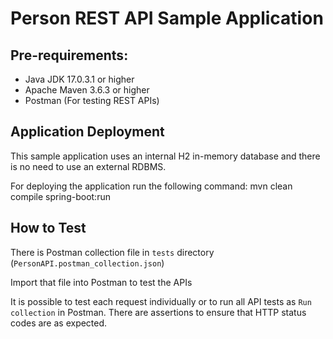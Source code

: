 # Person REST API Sample Application

## Pre-requirements:

- Java JDK 17.0.3.1 or higher
- Apache Maven 3.6.3 or higher
- Postman (For testing REST APIs)

## Application Deployment
This sample application uses an internal H2 in-memory database and there is no need to use an external RDBMS. 
 
For deploying the application run the following command:
mvn clean compile spring-boot:run

## How to Test

There is Postman collection file in `tests` directory (`PersonAPI.postman_collection.json`)

Import that file into Postman to test the APIs 

It is possible to test each request individually or to run all API tests as `Run collection` in Postman. 
There are assertions to ensure that HTTP status codes are as expected. 

